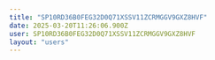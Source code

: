 ```yaml
---
title: "SP10RD36B0FEG32D0Q71XSSV11ZCRMGGV9GXZ8HVF"
date: 2025-03-20T11:26:06.900Z
user: SP10RD36B0FEG32D0Q71XSSV11ZCRMGGV9GXZ8HVF
layout: "users"
---
```

    